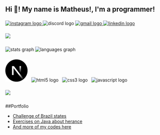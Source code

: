 <h2 align="left">Hi 👋! My name is Matheus!, I'm a programmer!</h2>

###

<div align="left">
  <a href="https://www.instagram.com/matheuss_hss/" target="_blank">
    <img src="https://img.shields.io/static/v1?message=Instagram&logo=instagram&label=&color=E4405F&logoColor=white&labelColor=&style=for-the-badge" height="35" alt="instagram logo"  />
  </a>
  <img src="https://img.shields.io/static/v1?message=Discord&logo=discord&label=&color=7289DA&logoColor=white&labelColor=&style=for-the-badge" height="35" alt="discord logo"  />
  <a href="matheushenriquess78@gmail.com" target="_blank">
    <img src="https://img.shields.io/static/v1?message=Gmail&logo=gmail&label=&color=D14836&logoColor=white&labelColor=&style=for-the-badge" height="35" alt="gmail logo"  />
  </a>
  <a href="https://www.linkedin.com/in/matheus-silva-313972246/" target="_blank">
    <img src="https://img.shields.io/static/v1?message=LinkedIn&logo=linkedin&label=&color=0077B5&logoColor=white&labelColor=&style=for-the-badge" height="35" alt="linkedin logo"  />
  </a>
</div>

###

<div align="left">
  <img height="180" src="https://media1.giphy.com/media/v1.Y2lkPTc5MGI3NjExcWFrZ3BlbWd1bGp4MWZtdXRicHVob2RuY2x0aHQ4czF2d2JhYTlpaSZlcD12MV9pbnRlcm5hbF9naWZfYnlfaWQmY3Q9Zw/bGgsc5mWoryfgKBx1u/giphy.gif"  />
</div>

###

<div align="left">
  <img src="https://github-readme-stats.vercel.app/api?username=MatheuzSil&hide_title=false&hide_rank=false&show_icons=true&include_all_commits=true&count_private=true&disable_animations=false&theme=default&locale=en&hide_border=false&order=1" height="150" alt="stats graph"  />
  <img src="https://github-readme-stats.vercel.app/api/top-langs?username=MatheuzSil&locale=en&hide_title=false&layout=compact&card_width=320&langs_count=5&theme=default&hide_border=false&order=2" height="150" alt="languages graph"  />
</div>

###

<div align="left">
  <img src="https://github.com/devicons/devicon/blob/v2.16.0/icons/nextjs/nextjs-original.svg" height="70" alt="java logo"  />
  <img width="4" />
  <img src="https://cdn.jsdelivr.net/gh/devicons/devicon/icons/html5/html5-original.svg" height="70" alt="html5 logo"  />
  <img width="4" />
  <img src="https://cdn.jsdelivr.net/gh/devicons/devicon/icons/css3/css3-original.svg" height="70" alt="css3 logo"  />
  <img width="4" />
  <img src="https://cdn.jsdelivr.net/gh/devicons/devicon/icons/javascript/javascript-original.svg" height="70" alt="javascript logo"  />
</div>

###

<div align="left">
  <img height="500" src="https://media3.giphy.com/media/v1.Y2lkPTc5MGI3NjExZGo2cjQxcGV0Z3R1NzY4cDFlNjkzbTRyYjQzYXR2eWt2dzdocGk2OCZlcD12MV9pbnRlcm5hbF9naWZfYnlfaWQmY3Q9Zw/LSKHkpRJySs5W81D7B/giphy.gif"  />
</div>

###

##Portfolio

- [Challenge of Brazil states](https://github.com/MatheuzSil/Challenge_Abbreviation_of_Brasil_States)
- [Exercises on Java about herance](https://github.com/MatheuzSil/Exercise_Herance)
- [And more of my codes here](https://github.com/MatheuzSil?tab=repositories)


